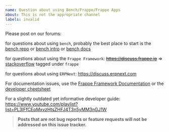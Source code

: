 ```yaml
---
name: Question about using Bench/Frappe/Frappe Apps
about: This is not the appropriate channel
labels: invalid
---
```


Please post on our forums:

for questions about using `bench`, probably the best place to start is the [bench repo](https://github.com/frappe/bench) or [bench intro](https://frappe.io/bench) or [bench docs](https://frappe.io/docs/bench)

for questions about using the `Frappe Framework`: ~~https://discuss.frappe.io~~ => [stackoverflow](https://stackoverflow.com/questions/tagged/frappe) tagged under `frappe`

for questions about using `ERPNext`: https://discuss.erpnext.com

For documentation issues, use the [Frappe Framework Documentation](https://frappe.io/docs/user/en) or the [developer cheetsheet](https://github.com/frappe/frappe/wiki/Developer-Cheatsheet)

For a slightly outdated yet informative developer guide: https://www.youtube.com/playlist?list=PL3lFfCEoMxvzHtsZHFJ4T3n5yMM3nGJ1W

> **Posts that are not bug reports or feature requests will not be addressed on this issue tracker.**